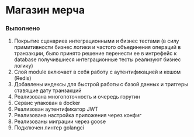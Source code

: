 
# Магазин мерча 

### Выполнено 
1. Покрытие сценариев интеграционными и бизнес тестами (в силу примитивности бизнес логики и частого объединения операций в транзакции, было принято решение перенести ее в интрефейс к database получившиеся интеграционные тесты реализуют бизнес логику)
2. Слой module включает в себя работу с аутентификацией и кешом (Redis)
3. Добавлены индексы для быстрой работы с базой данных и триггеры ставящие дату транзакций 
4. Реализована многопоточность и очередь горутин
5. Сервис упакован в docker 
6. Реализован аутентификатор JWT
7. Реализована настройка приложения через конфиг
8. Реализованы миграции через goose
9. Подключен линтер golangci